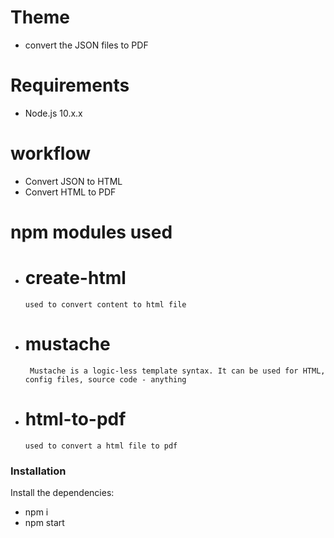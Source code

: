 # Theme

 - convert the JSON files to PDF

# Requirements

 - Node.js 10.x.x

# workflow
  - Convert JSON to HTML
  - Convert HTML to PDF

# npm modules used

  - # create-html
        used to convert content to html file
  - # mustache
         Mustache is a logic-less template syntax. It can be used for HTML, config files, source code - anything
  - # html-to-pdf
        used to convert a html file to pdf

### Installation

Install the dependencies:
- npm i
- npm start
